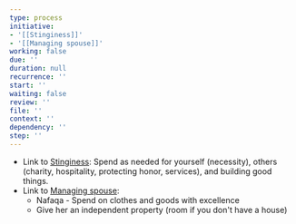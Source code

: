 ```yaml
---
type: process
initiative:
- '[[Stinginess]]'
- '[[Managing spouse]]'
working: false
due: ''
duration: null
recurrence: ''
start: ''
waiting: false
review: ''
file: ''
context: ''
dependency: ''
step: ''
---
```


* Link to [Stinginess](Initiatives/bad%20traits/Stinginess.md): Spend as needed for yourself (necessity), others (charity, hospitality, protecting honor, services), and building good things.
* Link to [Managing spouse](Initiatives/worship/Managing%20spouse.md):
	* Nafaqa - Spend on clothes and goods with excellence
	* Give her an independent property (room if you don't have a house)
